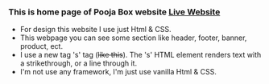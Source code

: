 ### This is home page of Pooja Box website [Live Website](myLib/README.md)
* For design this website I use just Html & CSS.
* This webpage you can see some section like header, footer, banner, product, ect.
* I use a new tag 's' tag (<s>like this</s>). The 's' HTML element renders text with a strikethrough, or a line through it.
* I'm not use any framework, I'm just use vanilla Html & CSS.